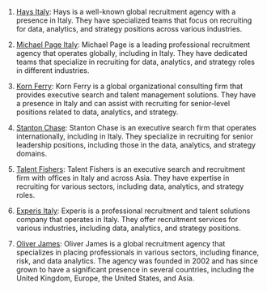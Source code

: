 1.  [Hays Italy](https://www.hays.it/): Hays is a well-known global recruitment agency with a presence in Italy. They have specialized teams that focus on recruiting for data, analytics, and strategy positions across various industries.
    
2.  [Michael Page Italy](https://www.michaelpage.it/): Michael Page is a leading professional recruitment agency that operates globally, including in Italy. They have dedicated teams that specialize in recruiting for data, analytics, and strategy roles in different industries.
    
3.  [Korn Ferry](https://www.kornferry.com/): Korn Ferry is a global organizational consulting firm that provides executive search and talent management solutions. They have a presence in Italy and can assist with recruiting for senior-level positions related to data, analytics, and strategy.
    
4.  [Stanton Chase](https://www.stantonchase.com/): Stanton Chase is an executive search firm that operates internationally, including in Italy. They specialize in recruiting for senior leadership positions, including those in the data, analytics, and strategy domains.
    
5.  [Talent Fishers](https://www.talent-fishers.com/): Talent Fishers is an executive search and recruitment firm with offices in Italy and across Asia. They have expertise in recruiting for various sectors, including data, analytics, and strategy roles.
    
6.  [Experis Italy](https://www.experis.it/): Experis is a professional recruitment and talent solutions company that operates in Italy. They offer recruitment services for various industries, including data, analytics, and strategy positions.
7. [Oliver James](https://www.ojassociates.com/): Oliver James is a global recruitment agency that specializes in placing professionals in various sectors, including finance, risk, and data analytics. The agency was founded in 2002 and has since grown to have a significant presence in several countries, including the United Kingdom, Europe, the United States, and Asia.

